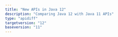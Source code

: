 ```yaml
---
title: "New APIs in Java 12"
description: "Comparing Java 12 with Java 11 APIs"
type: "apidiff"
targetversion: "12"
baseversion: "11"
---
```

